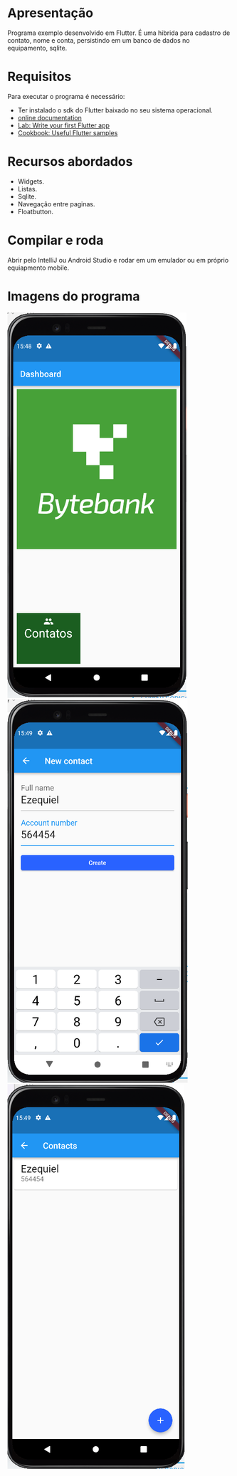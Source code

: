 # Apresentação

Programa exemplo desenvolvido em Flutter.
É uma hibrida para cadastro de contato, nome e conta, persistindo em um banco de dados no equipamento, sqlite.


# Requisitos

Para executar o programa é necessário:

* Ter instalado o sdk do Flutter baixado no seu sistema operacional. 
* [online documentation](https://docs.flutter.dev/)
* [Lab: Write your first Flutter app](https://docs.flutter.dev/get-started/codelab)
* [Cookbook: Useful Flutter samples](https://docs.flutter.dev/cookbook)


# Recursos abordados

* Widgets.
* Listas.
* Sqlite.
* Navegação entre paginas.
* Floatbutton.


# Compilar e roda

Abrir pelo IntelliJ ou Android Studio e rodar em um emulador ou em próprio equiapmento mobile.


# Imagens do programa

![Inicial](images/1.png)
![Cadastro](images/2.png)
![Lista](images/3.png)

